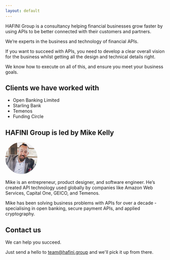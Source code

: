 ```yaml
---
layout: default
---
```


HAFINI Group is a consultancy helping financial businesses grow faster
by using APIs to be better connected with their customers and partners.

We’re experts in the business and technology of financial APIs.

If you want to succeed with APIs, you need to develop a clear overall
vision for the business whilst getting all the design and technical
details right.

We know how to execute on all of this, and ensure you meet your business
goals.

## Clients we have worked with

* Open Banking Limited
* Starling Bank
* Temenos
* Funding Circle

## HAFINI Group is led by Mike Kelly

<img width="100" height="100" style="border-radius: 50%;" src="/assets/mike.jpg">

Mike is an entrepreneur, product designer, and software engineer.
He’s created API technology used globally by companies like Amazon Web
Services, Capital One, GEICO, and Temenos.

Mike has been solving business problems with APIs for over a decade -
specialising in open banking, secure payment APIs, and applied
cryptography.

## Contact us
We can help you succeed.

Just send a hello to [team@hafini.group](mailto:team@hafini.group) and we'll pick it up from there.
